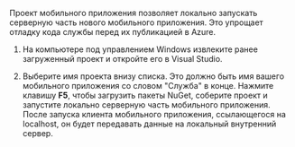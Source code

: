 

Проект мобильного приложения позволяет локально запускать серверную часть нового мобильного приложения. Это упрощает отладку кода службы перед их публикацией в Azure.

1. На компьютере под управлением Windows извлеките ранее загруженный проект и откройте его в Visual Studio.

2. Выберите имя проекта внизу списка. Это должно быть имя вашего мобильного приложения со словом "Служба" в конце. Нажмите клавишу **F5**, чтобы загрузить пакеты NuGet, соберите проект и запустите локально серверную часть мобильного приложения. После запуска клиента мобильного приложения, ссылающегося на localhost, он будет передавать данные на локальный внутренний сервер.

<!---HONumber=July15_HO4-->